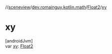 //[sceneview](../../../index.md)/[dev.romainguy.kotlin.math](../index.md)/[Float2](index.md)/[xy](xy.md)

# xy

[androidJvm]\
var [xy](xy.md): [Float2](index.md)

